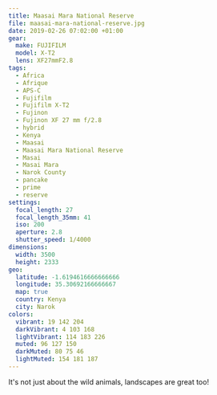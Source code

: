 ```yaml
---
title: Maasai Mara National Reserve
file: maasai-mara-national-reserve.jpg
date: 2019-02-26 07:02:00 +01:00
gear:
  make: FUJIFILM
  model: X-T2
  lens: XF27mmF2.8
tags:
  - Africa
  - Afrique
  - APS-C
  - Fujifilm
  - Fujifilm X-T2
  - Fujinon
  - Fujinon XF 27 mm f/2.8
  - hybrid
  - Kenya
  - Maasai
  - Maasai Mara National Reserve
  - Masai
  - Masai Mara
  - Narok County
  - pancake
  - prime
  - reserve
settings:
  focal_length: 27
  focal_length_35mm: 41
  iso: 200
  aperture: 2.8
  shutter_speed: 1/4000
dimensions:
  width: 3500
  height: 2333
geo:
  latitude: -1.6194616666666666
  longitude: 35.30692166666667
  map: true
  country: Kenya
  city: Narok
colors:
  vibrant: 19 142 204
  darkVibrant: 4 103 168
  lightVibrant: 114 183 226
  muted: 96 127 150
  darkMuted: 80 75 46
  lightMuted: 154 181 187
---
```


It's not just about the wild animals, landscapes are great too!
